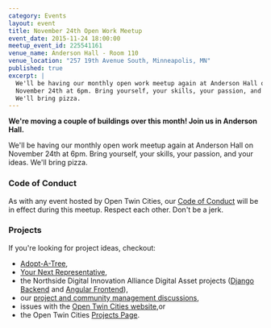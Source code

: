 ```yaml
---
category: Events
layout: event
title: November 24th Open Work Meetup
event_date: 2015-11-24 18:00:00
meetup_event_id: 225541161
venue_name: Anderson Hall - Room 110 
venue_location: "257 19th Avenue South, Minneapolis, MN"
published: true 
excerpt: |
  We'll be having our monthly open work meetup again at Anderson Hall on
  November 24th at 6pm. Bring yourself, your skills, your passion, and your ideas.
  We'll bring pizza.
---
```


**We're moving a couple of buildings over this month! Join us in Anderson Hall.**

We'll be having our monthly open work meetup again at Anderson Hall on
November 24th at 6pm. Bring yourself, your skills, your passion, and your ideas.
We'll bring pizza.

### Code of Conduct

As with any event hosted by Open Twin Cities, our [Code of Conduct](/about/code-of-conduct/) 
will be in effect during this meetup. Respect each other. Don't be a jerk.

### Projects

If you're looking for project ideas, checkout: 

- [Adopt-A-Tree](https://github.com/ballPointPenguin/adopt-a-tree),
- [Your Next Representative](https://groups.google.com/forum/#!topic/twin-cities-brigade/SbX4B_Fhp7w),
- the Northside Digital Innovation Alliance Digital Asset projects 
  ([Django Backend](https://github.com/OpenTwinCities/ndia-django) and 
  [Angular Frontend](https://github.com/OpenTwinCities/ndia-angular)),
- our [project and community management discussions](http://bit.ly/manageOTC),
- issues with the [Open Twin Cities website](https://github.com/OpenTwinCities/opentwincities.github.com),or 
- the Open Twin Cities [Projects Page](/projects).
